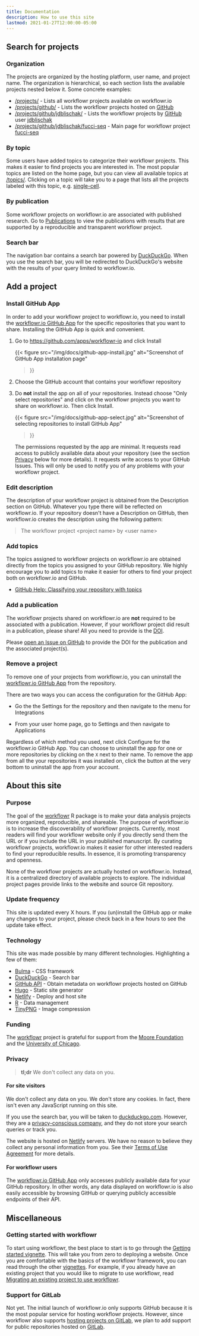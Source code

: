 ```yaml
---
title: Documentation
description: How to use this site
lastmod: 2021-01-27T12:00:00-05:00
---
```


## Search for projects

### Organization

The projects are organized by the hosting platform, user name, and project name.
The organization is hierarchical, so each section lists the available projects
nested below it. Some concrete examples:

* [/projects/](/projects/) -
    Lists all workflowr projects available on workflowr.io
* [/projects/github/](/projects/github/) -
    Lists the workflowr projects hosted on [GitHub][]
* [/projects/github/jdblischak/](/projects/github/jdblischak/) -
    Lists the workflowr projects by [GitHub][] user [jdblischak][]
* [/projects/github/jdblischak/fucci-seq](/projects/github/jdblischak/fucci-seq) -
    Main page for workflowr project [fucci-seq][]

[GitHub]: https://github.com/
[jdblischak]: https://github.com/jdblischak/
[fucci-seq]: https://github.com/jdblischak/fucci-seq

### By topic

Some users have added topics to categorize their workflowr projects. This makes
it easier to find projects you are interested in. The most popular topics are
listed on the home page, but you can view all available topics at
[/topics/](/topics/). Clicking on a topic will take you to a page that lists all
the projects labeled with this topic, e.g. [single-cell](/topics/single-cell/).

### By publication

Some workflowr projects on workflowr.io are associated with published research.
Go to [Publications](/publications/) to view the publications with results that
are supported by a reproducible and transparent workflowr project.

### Search bar

The navigation bar contains a search bar powered by [DuckDuckGo][]. When you use
the search bar, you will be redirected to DuckDuckGo's website with the results
of your query limited to workflowr.io.

[DuckDuckGo]: https://duckduckgo.com/

## Add a project

### Install GitHub App

In order to add your workflowr project to workflowr.io, you need to install the
[workflowr.io GitHub App][github-app] for the specific repositories that you
want to share. Installing the GitHub App is quick and convenient.

[github-app]: https://github.com/apps/workflowr-io

1. Go to https://github.com/apps/workflowr-io and click Install

   {{< figure
     src="/img/docs/github-app-install.jpg"
     alt="Screenshot of GitHub App installation page"
   >}}

1. Choose the GitHub account that contains your workflowr repository

1. Do **not** install the app on all of your repositories. Instead choose "Only
   select repositories" and click on the workflowr projects you want to share on
   workflowr.io. Then click Install.

   {{< figure
     src="/img/docs/github-app-select.jpg"
     alt="Screenshot of selecting repositories to install GitHub App"
   >}}

   The permissions requested by the app are minimal. It requests read access to
   publicly available data about your repository (see the section
   [Privacy](#privacy) below for more details). It requests write access to your
   GitHub Issues. This will only be used to notify you of any problems with your
   workflowr project.

### Edit description

The description of your workflowr project is obtained from the Description section on GitHub. Whatever you type there will be reflected on workflowr.io. If your repository doesn't have a Description on GitHub, then workflowr.io creates the description using the following pattern:

> The workflowr project \<project name\> by \<user name\>

### Add topics

The topics assigned to workflowr projects on workflowr.io are obtained directly from the topics you assigned to your GitHub repository. We highly encourage you to add topics to make it easier for others to find your project both on workflowr.io and GitHub.

* [GitHub Help: Classifying your repository with topics](https://docs.github.com/en/free-pro-team@latest/github/administering-a-repository/classifying-your-repository-with-topics)

### Add a publication

The workflowr projects shared on workflowr.io are **not** required to be
associated with a publication. However, if your workflowr project did result in
a publication, please share! All you need to provide is the [DOI][].

[DOI]: https://en.wikipedia.org/wiki/Digital_object_identifier

Please [open an Issue on GitHub][issue-publication] to provide the DOI for the
publication and the associated project(s).

[issue-publication]: https://github.com/workflowr/workflowr.io/issues/new?assignees=jdblischak&labels=publication&template=publication.md

### Remove a project

To remove one of your projects from workflowr.io, you can uninstall the
[workflowr.io GitHub App][github-app] from the repository.

There are two ways you can access the configuration for the GitHub App:

* Go the the Settings for the repository and then navigate to the menu for Integrations

* From your user home page, go to Settings and then navigate to Applications

Regardless of which method you used, next click Configure for the workflowr.io
GitHub App. You can choose to uninstall the app for one or more repositories by
clicking on the `X` next to their name. To remove the app from all the your
repositories it was installed on, click the button at the very bottom to
uninstall the app from your account.

## About this site

### Purpose

The goal of the [workflowr][] R package is to make your data analysis projects
more organized, reproducible, and shareable. The purpose of workflowr.io is to
increase the discoverability of workflowr projects. Currently, most readers will
find your workflowr website only if you directly send them the URL or if you
include the URL in your published manuscript. By curating workflowr projects,
workflowr.io makes it easier for other interested readers to find your
reproducible results. In essence, it is promoting transparency and openness.

[workflowr]: https://jdblischak.github.io/workflowr/

None of the workflowr projects are actually hosted on workflowr.io. Instead, it
is a centralized directory of available projects to explore. The individual
project pages provide links to the website and source Git repository.

### Update frequency

This site is updated every X hours. If you (un)install the GitHub app or make
any changes to your project, please check back in a few hours to see the update
take effect.

### Technology

This site was made possible by many different technologies. Highlighting a few
of them:

* [Bulma](https://bulma.io/) - CSS framework
* [DuckDuckGo](https://duckduckgo.com/) - Search bar
* [GitHub API](https://docs.github.com/v3/) - Obtain metadata on workflowr projects hosted on GitHub
* [Hugo](https://gohugo.io/) - Static site generator
* [Netlify][] - Deploy and host site
* [R](https://www.r-project.org/) - Data management
* [TinyPNG](https://tinypng.com/) - Image compression

[Netlify]: https://www.netlify.com/

### Funding

The [workflowr][] project is grateful for support from the [Moore
Foundation][moore] and the [University of Chicago][uchicago].

[moore]: https://www.moore.org/
[uchicago]: https://www.uchicago.edu/

### Privacy

> **tl;dr** We don't collect any data on you.

#### For site visitors

We don't collect any data on you. We don't store any cookies. In fact, there
isn't even any JavaScript running on this site.

If you use the search bar, you will be taken to
[duckduckgo.com](https://duckduckgo.com/). However, they are a
[privacy-conscious company](https://duckduckgo.com/about), and they do not store
your search queries or track you.

The website is hosted on [Netlify][] servers. We have no reason to believe they
collect any personal information from you. See their [Terms of Use
Agreement][netlify-toc] for more details.

[netlify-toc]: https://www.netlify.com/legal/terms-of-use/

#### For workflowr users

The [workflowr.io GitHub App][github-app] only accesses publicly available data
for your GitHub repository. In other words, any data displayed on workflowr.io
is also easily accessible by browsing GitHub or querying publicly accessible
endpoints of their API.

## Miscellaneous

### Getting started with workflowr

To start using workflowr, the best place to start is to go through the [Getting
started vignette][getting-started]. This will take you from zero to deploying a
website. Once you are comfortable with the basics of the workflowr framework,
you can read through the other [vignettes][]. For example, if you already have
an existing project that you would like to migrate to use workflowr, read
[Migrating an existing project to use workflowr][migrating].

[getting-started]: https://jdblischak.github.io/workflowr/articles/wflow-01-getting-started.html
[vignettes]: https://jdblischak.github.io/workflowr/articles/index.html
[migrating]: https://jdblischak.github.io/workflowr/articles/wflow-03-migrating.html

### Support for GitLab

Not yet. The initial launch of workflowr.io only supports GitHub because it is
the most popular service for hosting workflowr projects. However, since
workflowr also supports [hosting projects on GitLab][hosting-with-gitlab], we
plan to add support for public repositories hosted on [GitLab][].

[GitLab]: https://about.gitlab.com/
[hosting-with-gitlab]: https://jdblischak.github.io/workflowr/articles/wflow-06-gitlab.html
